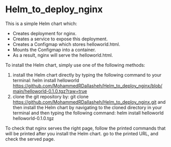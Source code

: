 # Helm_to_deploy_nginx

This is a simple Helm chart which:
  - Creates deployment for nginx.
  - Creates a service to expose this deployment.
  - Creates a Configmap which stores helloworld.html.
  - Mounts the Configmap into a container.
  - As a result, nginx will serve the helloworld.html.

To install the Helm chart, simply use one of the following methods:
  1. install the Helm chart directly by typing the following command to your terminal:
        helm install helloworld https://github.com/MohammedRDallasheh/Helm_to_deploy_nginx/blob/main/helloworld-0.1.0.tgz?raw=true
  2. clone the git repository by: git clone https://github.com/MohammedRDallasheh/Helm_to_deploy_nginx.git
      and then install the Helm chart by navigating to the cloned directory in your terminal and then typing the following command:
        helm install helloworld helloworld-0.1.0.tgz 
        
To check that nginx serves the right page, follow the printed commands that will be printed after you install the Helm chart. go to the printed URL, and check the served page.

